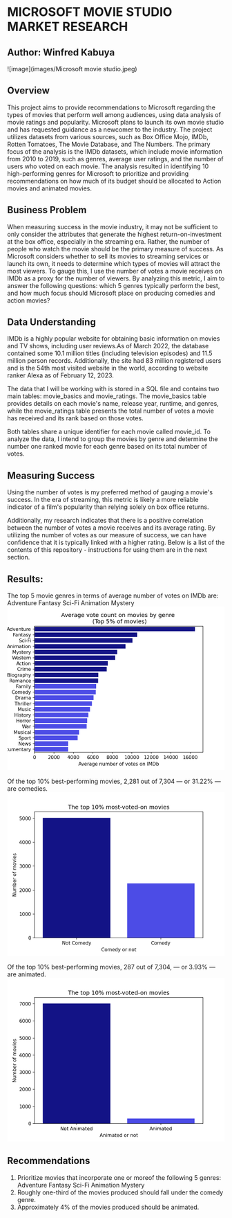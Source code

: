 #  MICROSOFT MOVIE STUDIO MARKET RESEARCH
## Author: Winfred Kabuya

![image](images/Microsoft movie studio.jpeg)

 ## Overview
This project aims to provide recommendations to Microsoft regarding the types of movies that perform well among audiences, using data analysis of movie ratings and popularity. Microsoft plans to launch its own movie studio and has requested guidance as a newcomer to the industry. The project utilizes datasets from various sources, such as Box Office Mojo, IMDb, Rotten Tomatoes, The Movie Database, and The Numbers. The primary focus of the analysis is the IMDb datasets, which include movie information from 2010 to 2019, such as genres, average user ratings, and the number of users who voted on each movie. The analysis resulted in identifying 10 high-performing genres for Microsoft to prioritize and providing recommendations on how much of its budget should be allocated to Action movies and animated movies.

## Business Problem
When measuring success in the movie industry, it may not be sufficient to only consider the attributes that generate the highest return-on-investment at the box office, especially in the streaming era. Rather, the number of people who watch the movie should be the primary measure of success. As Microsoft considers whether to sell its movies to streaming services or launch its own, it needs to determine which types of movies will attract the most viewers. To gauge this, I use the number of votes a movie receives on IMDb as a proxy for the number of viewers. By analyzing this metric, I aim to answer the following questions: which 5 genres typically perform the best, and how much focus should Microsoft place on producing comedies and action movies? 

## Data Understanding

IMDb is a highly popular website for obtaining basic information on movies and TV shows, including user reviews.As of March 2022, the database contained some 10.1 million titles (including television episodes) and 11.5 million person records. Additionally, the site had 83 million registered users and is the 54th most visited website in the world, according to website ranker Alexa as of February 12, 2023.

The data that I will be working with is stored in a SQL file and contains two main tables: movie_basics and movie_ratings. The movie_basics table provides details on each movie's name, release year, runtime, and genres, while the movie_ratings table presents the total number of votes a movie has received and its rank based on those votes.

Both tables share a unique identifier for each movie called movie_id. To analyze the data, I intend to group the movies by genre and determine the number one ranked movie for each genre based on its total number of votes.

## Measuring Success
Using the number of votes is my preferred method of gauging a movie's success. In the era of streaming, this metric is likely a more reliable indicator of a film's popularity than relying solely on box office returns.

Additionally, my research indicates that there is a positive correlation between the number of votes a movie receives and its average rating. By utilizing the number of votes as our measure of success, we can have confidence that it is typically linked with a higher rating.
Below is a list of the contents of this repository - instructions for using them are in the next section.

## Results:
The top 5 movie genres in terms of average number of votes on IMDb are:
    Adventure
    Fantasy
    Sci-Fi
    Animation
    Mystery
![image](images/top_genres.png)

Of the top 10% best-performing movies, 2,281 out of 7,304 — or 31.22% — are comedies.
![image](images/comedies.png)

Of the top 10% best-performing movies, 287 out of 7,304, — or 3.93% — are animated.
![image](images/animated.png)

## Recommendations
1. Prioritize movies that incorporate one or moreof the following 5 genres:
Adventure
Fantasy
Sci-Fi
Animation
Mystery
2. Roughly one-third of the movies produced should fall under the comedy genre.
3. Approximately 4% of the movies produced should be animated.